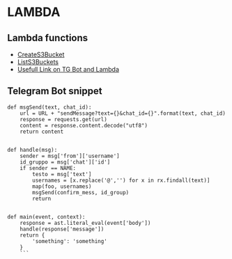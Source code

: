 # LAMBDA

## Lambda functions

- [CreateS3Bucket](https://github.com/prankbox/devops_mentorship/tree/lambda/AWS/Lambda/CreateS3Bucket)
- [ListS3Buckets](https://github.com/prankbox/devops_mentorship/tree/lambda/AWS/Lambda/ListS3Buckets)
- [Usefull Link on TG Bot and Lambda](https://medium.com/hackernoon/serverless-telegram-bot-on-aws-lambda-851204d4236c)

## Telegram Bot snippet
```
def msgSend(text, chat_id):
    url = URL + "sendMessage?text={}&chat_id={}".format(text, chat_id)
    response = requests.get(url)
    content = response.content.decode("utf8")
    return content


def handle(msg):
    sender = msg['from']['username']
    id_gruppo = msg['chat']['id']
    if sender == NAME:
        testo = msg['text']
        usernames = [x.replace('@','') for x in rx.findall(text)]
        map(foo, usernames)
        msgSend(confirm_mess, id_group)
        return


def main(event, context): 
    response = ast.literal_eval(event['body'])
    handle(response['message'])
    return {
        'something': 'something'
    }
    ```